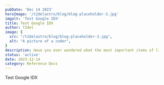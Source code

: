 ```yaml
---
pubDate: 'Dec 14 2023'
heroImage: '/t2delastro/blog/blog-placeholder-3.jpg'
imgalt: 'Test Google IDX'
title: Test Google IDX
author: T2del
image: {
  src: "/t2delastro/blog/blog-placeholder-3.jpg",
  alt: "A picture of a coder",
}
description: Have you ever wondered what the most important items of life are? Well, wonder no more!
status: 'active'
date: 2023-12-14
category: Reference Docs
---
```


Test Google IDX